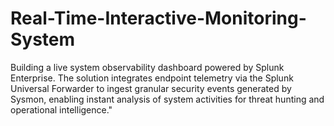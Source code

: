 # Real-Time-Interactive-Monitoring-System
Building a live system observability dashboard powered by Splunk Enterprise. The solution integrates endpoint telemetry via the Splunk Universal Forwarder to ingest granular security events generated by Sysmon, enabling instant analysis of system activities for threat hunting and operational intelligence."
